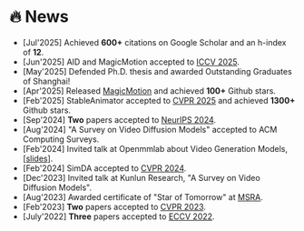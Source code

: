 # 🔥 News
- [Jul'2025] Achieved **600+** citations on Google Scholar and an h-index of **12**.
- [Jun'2025] AID and MagicMotion accepted to [ICCV 2025](https://iccv.thecvf.com/).
- [May'2025] Defended Ph.D. thesis and awarded Outstanding Graduates of Shanghai!
- [Apr'2025] Released [MagicMotion](https://quanhaol.github.io/magicmotion-site/) and achieved **100+** Github stars.
- [Feb'2025] StableAnimator accepted to [CVPR 2025](https://cvpr.thecvf.com/) and achieved **1300+** Github stars.
- [Sep'2024] **Two** papers accepted to [NeurIPS 2024](https://neurips.cc/Conferences/2024).
- [Aug'2024] "A Survey on Video Diffusion Models" accepted to ACM Computing Surveys.
- [Feb'2024] Invited talk at Openmmlab about Video Generation Models, [[slides](/files/VideoGenerationModel.pdf)].
- [Feb'2024] SimDA accepted to [CVPR 2024](https://cvpr.thecvf.com/).
- [Dec'2023] Invited talk at Kunlun Research, "A Survey on Video Diffusion Models".
- [Aug'2023] Awarded certificate of "Star of Tomorrow" at [MSRA](https://www.microsoft.com/en-us/research/lab/microsoft-research-asia/).
- [Feb'2023] **Two** papers accepted to [CVPR 2023](https://cvpr2023.thecvf.com/).
- [July'2022] **Three** papers accepted to [ECCV 2022](https://eccv2022.ecva.net/).